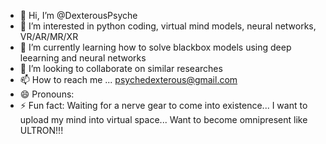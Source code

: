 - 👋 Hi, I’m @DexterousPsyche
- 👀 I’m interested in python coding, virtual mind models, neural networks, VR/AR/MR/XR 
- 🌱 I’m currently learning how to solve blackbox models using deep leearning and neural networks
- 💞️ I’m looking to collaborate on similar researches 
- 📫 How to reach me ... psychedexterous@gmail.com
- 😄 Pronouns: 
- ⚡ Fun fact: Waiting for a nerve gear to come into existence... I want to upload my mind into virtual space... Want to become omnipresent like ULTRON!!!

<!---
DexterousPsyche/DexterousPsyche is a ✨ special ✨ repository because its `README.md` (this file) appears on your GitHub profile.
You can click the Preview link to take a look at your changes.
--->
